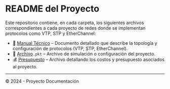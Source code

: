 # README del Proyecto

Este repositorio contiene, en cada carpeta, los siguientes archivos correspondientes a cada proyecto de redes donde se implementan protocolos como VTP, STP y EtherChannel:

- 📄 [Manual Técnico](./Proyecto%201/Tecnico.md) – Documento detallado que describe la topología y configuración de protocolos (VTP, STP, EtherChannel).
- 📁 [Archivo](./Proyecto%201/Proyecto1.pkt)`.pkt` – Archivo de simulación o configuración del proyecto.
- 💰 [Presupuesto](./Proyecto%201/Presupuesto.md) – Archivo detallando los costos y presupuesto asociados al proyecto.

---
© 2024 - Proyecto Documentación
